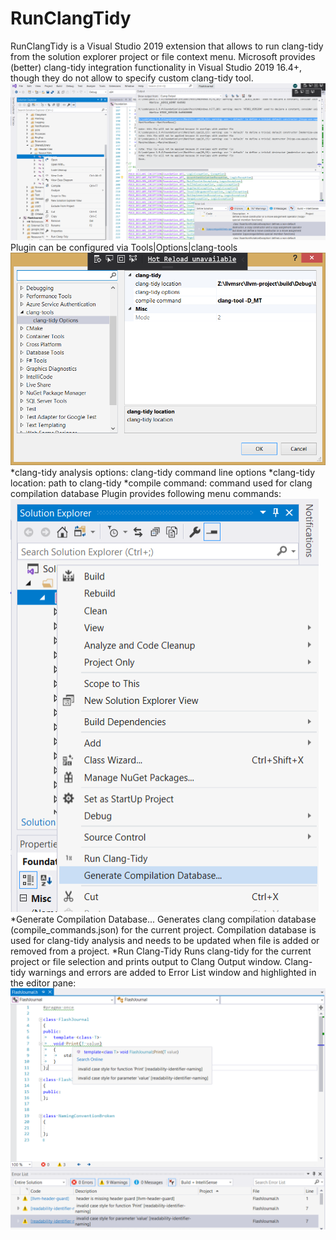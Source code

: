 # RunClangTidy
RunClangTidy is a Visual Studio 2019 extension that allows to run clang-tidy from the solution explorer project or file context menu.  Microsoft provides (better) clang-tidy integration functionality in Visual Studio 2019 16.4+, though they do not allow to specify custom clang-tidy tool. 
![main](https://raw.githubusercontent.com/codingtoolbox/screenshots/master/runclangtidy-main.png)
Plugin can be configured via Tools|Options|clang-tools
![options](https://raw.githubusercontent.com/codingtoolbox/screenshots/master/runclangtidy-options.png)
*clang-tidy analysis options: clang-tidy command line options
*clang-tidy location: path to clang-tidy
*compile command: command used for clang compilation database 
Plugin provides following menu commands:
![menu](https://raw.githubusercontent.com/codingtoolbox/screenshots/master/runclangtidy-menu.png)
*Generate Compilation Database...
Generates clang compilation database (compile_commands.json) for the current project. 
Compilation database is used for clang-tidy analysis and needs to be updated when file is added or removed from a project. 
*Run Clang-Tidy
Runs clang-tidy for the current project or file selection and prints output to Clang Output window.
Clang-tidy warnings and errors are added to Error List window and highlighted in the editor pane:
![editor](https://raw.githubusercontent.com/codingtoolbox/screenshots/master/runclangitdy-editor.png)

